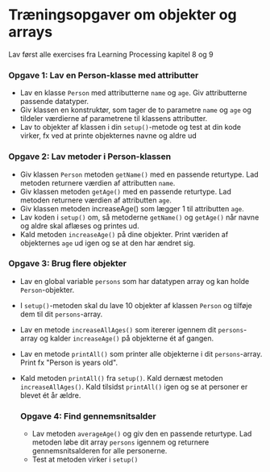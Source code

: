  # Træningsopgaver om objekter og arrays

Lav først alle exercises fra Learning Processing kapitel 8 og 9

### Opgave 1: Lav en Person-klasse med attributter
- Lav en klasse <code>Person</code> med attributterne <code>name</code> og <code>age</code>. Giv attributterne passende datatyper.
- Giv klassen en konstruktør, som tager de to parametre <code>name</code> og <code>age</code> og tildeler værdierne af parametrene til klassens attributter.
- Lav to objekter af klassen i din <code>setup()</code>-metode og test at din kode virker, fx ved at printe objekternes navne og aldre ud

### Opgave 2: Lav metoder i Person-klassen
- Giv klassen <code>Person</code> metoden <code>getName()</code> med en passende returtype. Lad metoden returnere værdien af attributten <code>name</code>.
- Giv klassen metoden <code>getAge()</code> med en passende returtype. Lad metoden returnere værdien af attributten <code>age</code>.
- Giv klassen metoden </code>increaseAge()</code> som lægger 1 til attributten <code>age</code>. 
- Lav koden i <code>setup()</code> om, så metoderne <code>getName()</code> og <code>getAge()</code> når navne og aldre skal aflæses og printes ud.
- Kald metoden <code>increaseAge()</code> på dine objekter. Print væriden af objekternes <code>age</code> ud igen og se at den har ændret sig. 

### Opgave 3: Brug flere objekter
- Lav en global variable <code>persons</code> som har datatypen array og kan holde <code>Person</code>-objekter.
- I <code>setup()</code>-metoden skal du lave 10 objekter af klassen <code>Person</code> og tilføje dem til dit <code>persons</code>-array.
- Lav en metode <code>increaseAllAges()</code> som itererer igennem dit <code>persons</code>-array og kalder <code>increaseAge()</code> på objekterne ét af gangen.
- Lav en metode <code>printAll()</code> som printer alle objekterne i dit <code>persons</code>-array. Print fx "Person <name> is <age> years old".
- Kald metoden <code>printAll()</code> fra <code>setup()</code>. Kald dernæst metoden <code>increaseAllAges()</code>. Kald tilsidst <code>printAll()</code> igen og se at personer er blevet ét år ældre.

  ### Opgave 4: Find gennemsnitsalder
  - Lav metoden <code>averageAge()</code> og giv den en passende returtype. Lad metoden løbe dit array <code>persons</code> igennem og returnere gennemsnitsalderen for alle personerne.
  - Test at metoden virker i <code>setup()</code>
